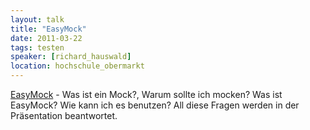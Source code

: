 ```yaml
---
layout: talk
title: "EasyMock"
date: 2011-03-22
tags: testen
speaker: [richard_hauswald]
location: hochschule_obermarkt
---
```


[EasyMock](http://easymock.org/) - Was ist ein Mock?, Warum sollte ich mocken? Was ist EasyMock? Wie kann ich es
benutzen? All diese Fragen werden in der Präsentation beantwortet.
